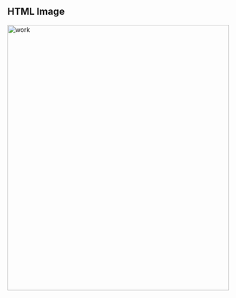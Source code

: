 <html>
<body>

<h2>HTML Image</h2>
<img src="img_girl.jpg" alt=" work " width="500" height="600">

</body>
</html>

